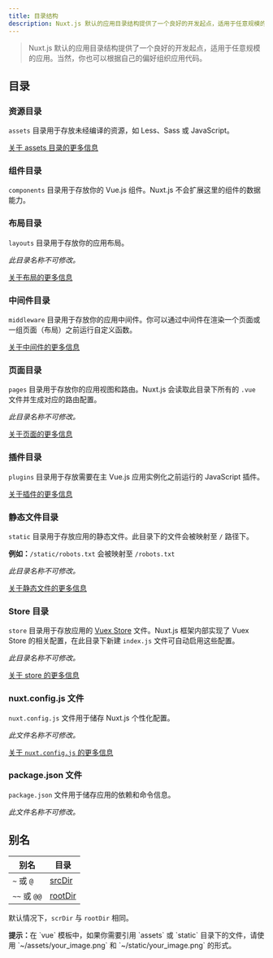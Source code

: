 ```yaml
---
title: 目录结构
description: Nuxt.js 默认的应用目录结构提供了一个良好的开发起点，适用于任意规模的应用。
---
```


> Nuxt.js 默认的应用目录结构提供了一个良好的开发起点，适用于任意规模的应用。当然，你也可以根据自己的偏好组织应用代码。

## 目录

### 资源目录

`assets` 目录用于存放未经编译的资源，如 Less、Sass 或 JavaScript。

[关于 assets 目录的更多信息](/guide/assets)

### 组件目录

`components` 目录用于存放你的 Vue.js 组件。Nuxt.js 不会扩展这里的组件的数据能力。

### 布局目录

`layouts` 目录用于存放你的应用布局。

_此目录名称不可修改。_

[关于布局的更多信息](/guide/views#布局)

### 中间件目录

`middleware` 目录用于存放你的应用中间件。你可以通过中间件在渲染一个页面或一组页面（布局）之前运行自定义函数。

[关于中间件的更多信息](/guide/routing#中间件)

### 页面目录

`pages` 目录用于存放你的应用视图和路由。Nuxt.js 会读取此目录下所有的 `.vue` 文件并生成对应的路由配置。

_此目录名称不可修改。_

[关于页面的更多信息](/guide/views)

### 插件目录

`plugins` 目录用于存放需要在主 Vue.js 应用实例化之前运行的 JavaScript 插件。

[关于插件的更多信息](/guide/plugins)

### 静态文件目录

`static` 目录用于存放应用的静态文件。此目录下的文件会被映射至 `/` 路径下。

**例如：**`/static/robots.txt` 会被映射至 `/robots.txt`

_此目录名称不可修改。_

[关于静态文件的更多信息](/guide/assets#静态文件)

### Store 目录

`store` 目录用于存放应用的 [Vuex Store](https://vuex.vuejs.org/zh/) 文件。Nuxt.js 框架内部实现了 Vuex Store 的相关配置，在此目录下新建 `index.js` 文件可自动启用这些配置。

_此目录名称不可修改。_

[关于 store 的更多信息](/guide/vuex-store)

### nuxt.config.js 文件

`nuxt.config.js` 文件用于储存 Nuxt.js 个性化配置。

_此文件名称不可修改。_

[关于 `nuxt.config.js` 的更多信息](/guide/configuration)

### package.json 文件

`package.json` 文件用于储存应用的依赖和命令信息。

_此文件名称不可修改。_

## 别名

| 别名 | 目录 |
|-----|------|
| `~` 或 `@` | [srcDir](/api/configuration-scrdir) |
| `~~` 或 `@@` | [rootDir](/api/configuration-rootdir) |

默认情况下，`scrDir` 与 `rootDir` 相同。

<p class="Alert Alert--nuxt-green"><b>提示：</b>在 `vue` 模板中，如果你需要引用 `assets` 或 `static` 目录下的文件，请使用 `~/assets/your_image.png` 和 `~/static/your_image.png` 的形式。</p>